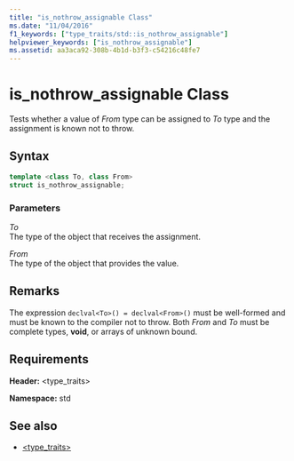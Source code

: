 ```yaml
---
title: "is_nothrow_assignable Class"
ms.date: "11/04/2016"
f1_keywords: ["type_traits/std::is_nothrow_assignable"]
helpviewer_keywords: ["is_nothrow_assignable"]
ms.assetid: aa3aca92-308b-4b1d-b3f3-c54216c48fe7
---
```

# is_nothrow_assignable Class

Tests whether a value of *From* type can be assigned to *To* type and the assignment is known not to throw.

## Syntax

```cpp
template <class To, class From>
struct is_nothrow_assignable;
```

### Parameters

*To*<br/>
The type of the object that receives the assignment.

*From*<br/>
The type of the object that provides the value.

## Remarks

The expression `declval<To>() = declval<From>()` must be well-formed and must be known to the compiler not to throw. Both *From* and *To* must be complete types, **void**, or arrays of unknown bound.

## Requirements

**Header:** \<type_traits>

**Namespace:** std

## See also

- [<type_traits>](../standard-library/type-traits.md)
